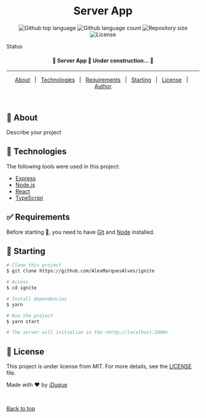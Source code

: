 <div align="center" id="top">
  <!-- <img src="./.github/app.gif" alt="Ignite" /> -->

&#xa0;

  <!-- <a href="https://ignite.netlify.app">Demo</a> -->
</div>

<h1 align="center">Server App</h1>

<p align="center">
  <img alt="Github top language" src="https://img.shields.io/github/languages/top/AlexMarquesAlves/nlw-e_sports-ignite-server?color=9A35FF">

  <img alt="Github language count" src="https://img.shields.io/github/languages/count/AlexMarquesAlves/nlw-e_sports-ignite-server?color=9A35FF">

  <img alt="Repository size" src="https://img.shields.io/github/repo-size/AlexMarquesAlves/nlw-e_sports-ignite-server?color=9A35FF">

  <img alt="License" src="https://img.shields.io/github/license/AlexMarquesAlves/nlw-e_sports-ignite-server?color=9A35FF">

  <!-- <img alt="Github issues" src="https://img.shields.io/github/issues/AlexMarquesAlves/nlw-e_sports-ignite-server?color=9A35FF" /> -->

  <!-- <img alt="Github forks" src="https://img.shields.io/github/forks/AlexMarquesAlves/nlw-e_sports-ignite-server?color=9A35FF" /> -->

  <!-- <img alt="Github stars" src="https://img.shields.io/github/stars/AlexMarquesAlves/nlw-e_sports-ignite-server?color=9A35FF" /> -->
</p>

Status

<h4 align="center">
	🚧 Server App 🚀 Under construction...  🚧
</h4>

<hr>

<p align="center">
  <a href="#dart-about">About</a> &#xa0; | &#xa0;
  <!-- <a href="#sparkles-features">Features</a> &#xa0; | &#xa0; -->
  <a href="#rocket-technologies">Technologies</a> &#xa0; | &#xa0;
  <a href="#white_check_mark-requirements">Requirements</a> &#xa0; | &#xa0;
  <a href="#checkered_flag-starting">Starting</a> &#xa0; | &#xa0;
  <a href="#memo-license">License</a> &#xa0; | &#xa0;
  <a href="https://github.com/AlexMarquesAlves" target="_blank">Author</a>
</p>

<br>

## :dart: About

Describe your project

<!-- ## :sparkles: Features

:heavy_check_mark: Feature 1;\
:heavy_check_mark: Feature 2;\
:heavy_check_mark: Feature 3; -->

## :rocket: Technologies

The following tools were used in this project:

- [Express](https://expressjs.com/pt-br/)
- [Node.js](https://nodejs.org/en/)
- [React](https://pt-br.reactjs.org/)
- [TypeScript](https://www.typescriptlang.org/)

## :white_check_mark: Requirements

Before starting :checkered_flag:, you need to have [Git](https://git-scm.com)
and [Node](https://nodejs.org/en/) installed.

## :checkered_flag: Starting

```bash
# Clone this project
$ git clone https://github.com/AlexMarquesAlves/ignite

# Access
$ cd ignite

# Install dependencies
$ yarn

# Run the project
$ yarn start

# The server will initialize in the <http://localhost:3000>
```

## :memo: License

This project is under license from MIT. For more details, see the
[LICENSE](LICENSE.md) file.

Made with :heart: by
<a href="https://github.com/AlexMarquesAlves" target="_blank">¡Duque</a>

&#xa0;

<a href="#top">Back to top</a>
